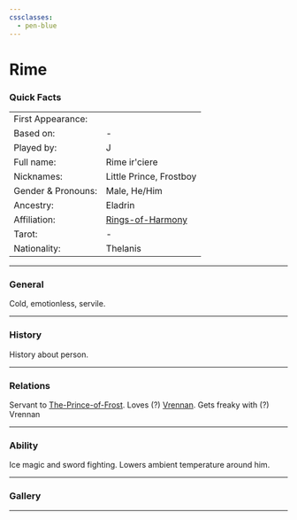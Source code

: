 ```yaml
---
cssclasses:
  - pen-blue
---
```

# Rime
### Quick Facts

|                    |                                                    |
| ------------------ | -------------------------------------------------- |
| First Appearance:  |                                                    |
| Based on:          | -                                                  |
| Played by:         | J                                                  |
| Full name:         | Rime ir'ciere                                      |
| Nicknames:         | Little Prince, Frostboy                            |
| Gender & Pronouns: | Male, He/Him                                       |
| Ancestry:          | Eladrin                                            |
| Affiliation:       | [Rings-of-Harmony](../-Groups/Rings-of-Harmony.md) |
| Tarot:             | -                                                  |
| Nationality:       | Thelanis                                           |
***
### General
Cold, emotionless, servile.

***
### History
History about person.

***
### Relations
Servant to [The-Prince-of-Frost](The-Prince-of-Frost.md).
Loves (?) [Vrennan](Vrennan.md).
Gets freaky with (?) Vrennan

***
### Ability
Ice magic and sword fighting. Lowers ambient temperature around him.

***
### Gallery


***
